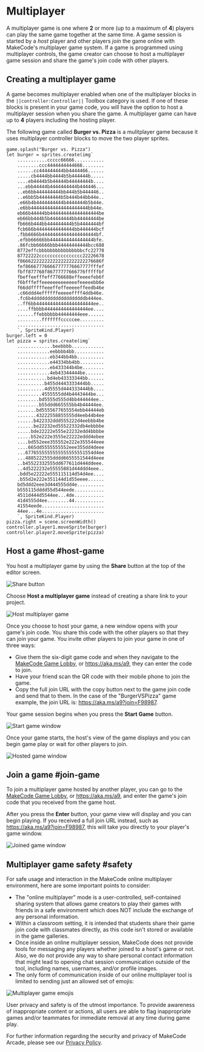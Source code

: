 # Multiplayer

A multiplayer game is one where **2** or more (up to a maximum of **4**) players can play the same game together at the same time. A game session is started by a _host_ player and other players _join_ the game online with MakeCode's multiplayer game system. If a game is programmed using multiplayer controls, the game creator can choose to host a multiplayer game session and share the game's join code with other players.

## Creating a multiplayer game

A game becomes multiplayer enabled when one of the multiplayer blocks in the ``||controller:Controller||``  Toolbox category is used. If one of these blocks is present in your game code, you will have the option to host a multiplayer session when you share the game. A multiplayer game can have up to **4** players including the hosting player.

The following game called **Burger vs. Pizza** is a mulitplayer game because it uses multiplayer controller blocks to move the two player sprites.

```blocks
game.splash("Burger vs. Pizza")
let burger = sprites.create(img`
    ...........ccccc66666...........
    ........ccc4444444444666........
    ......cc444444444bb4444466......
    .....cb4444bb4444b5b444444b.....
    ....eb4444b5b44444b44444444b....
    ...ebb44444b4444444444b444446...
    ..eb6bb444444444bb444b5b444446..
    ..e6bb5b44444444b5b444b44bb44e..
    .e66b4b4444444444b4444444b5b44e.
    .e6bb444444444444444444444bb44e.
    eb66b44444bb444444444444444444be
    eb66bb444b5b44444444bb44444444be
    fb666b444bb444444444b5b4444444bf
    fcb666b44444444444444bb444444bcf
    .fbb6666b44444444444444444444bf.
    .efbb66666bb4444444444444444bfe.
    .86fcbb66666bbb44444444444bcc688
    8772effcbbbbbbbbbbbbbbbbcfc22778
    87722222cccccccccccccccc22226678
    f866622222222222222222222276686f
    fef866677766667777776667777fffef
    fbff877768f86777777666776fffffbf
    fbeffeefffeff7766688effeeeefeb6f
    f6bfffeffeeeeeeeeeeeeefeeeeebb6e
    f66ddfffffeeeffeffeeeeeffeedb46e
    .c66ddd4effffffeeeeeffff4ddb46e.
    .fc6b4dddddddddddddddddddb444ee.
    ..ff6bb444444444444444444444ee..
    ....ffbbbb4444444444444444ee....
    ......ffebbbbbb44444444eee......
    .........fffffffcccccee.........
    ................................
    `, SpriteKind.Player)
burger.left = 0
let pizza = sprites.create(img`
    .............beebbbb............
    ............eebbbb4bb...........
    ............eb344bb4bb..........
    ............e44334bb4bb.........
    ............eb433344b4be........
    ............4eb43344444be.......
    ...........bd4eb43333344bb......
    ..........b455d4443333444bb.....
    ..........4d5555d444333444bb....
    .........4555555dd4b4443444be...
    ........bd5555d555d4bb444444ee..
    ........b55ddd665555bb4b44444ee.
    .......bd5555677655554ebb44444eb
    .......43222558855555d4eeb44b4ee
    ......b422332ddd555222d4eebbb4be
    ......be22232ed55522332db4ebbbbe
    .....bde22222e555e22232edd4bbbbe
    .....b52e222e3555e22222eddd4ebee
    ....bd552eee355552e222e355544eee
    ....665dd5555555552eee355dd4deee
    ...6776555555555555555551554d4ee
    ...4885222555dddd6655551544d4eee
    ..b45522332555dd677611d444ddeee.
    ..4d5222232e55555881d44ddd4eee..
    .bdd5e22222e555115114d54d4ee....
    .b55d2e222e351144d1d55eeee......
    bd5ddd2eee3d444555dd4e..........
    b555115dddd55d544eede...........
    4511d444d5544ee...4de...........
    41d4555d4ee........44...........
    41554eede.......................
    44ee...4e.......................
    `, SpriteKind.Player)
pizza.right = scene.screenWidth()
controller.player1.moveSprite(burger)
controller.player2.moveSprite(pizza)
```

## Host a game #host-game

You host a multiplayer game by using the **Share** button at the top of the editor screen.

![Share button](/static/multiplayer/help/share-button.png)

Choose **Host a multiplayer game** instead of creating a share link to your project.

![Host multiplayer game](/static/multiplayer/help/host-multiplayer.png)

Once you choose to host your game, a new window opens with your game's join code. You share this code with the other players so that they can join your game. You invite other players to join your game in one of three ways:

* Give them the six-digit game code and when they navigate to the [MakeCode Game Lobby](https://aka.ms/a9), or https://aka.ms/a9, they can enter the code to join.
* Have your friend scan the QR code with their mobile phone to join the game.
* Copy the full join URL with the copy button next to the game join code and send that to them. In the case of the "BurgerVSPizza" game example, the join URL is: https://aka.ms/a9?join=F98987.

Your game session begins when you press the **Start Game** button.

![Start game window](/static/multiplayer/help/start-game.png)

Once your game starts, the host's view of the game displays and you can begin game play or wait for other players to join.

![Hosted game window](/static/multiplayer/help/hosted-game.png)

## Join a game #join-game

To join a multiplayer game hosted by another player, you can go to the [MakeCode Game Lobby](https://aka.ms/a9), or https://aka.ms/a9, and enter the game's join code that you received from the game host.

After you press the **Enter** button, your game view will display and you can begin playing. If you received a full join URL instead, such as https://aka.ms/a9?join=F98987, this will take you directly to your player's game window.

![Joined game window](/static/multiplayer/help/joined-game.png)

## Multiplayer game safety #safety

For safe usage and interaction in the MakeCode online multiplayer environment, here are some important points to consider:

* The "online multiplayer" mode is a user-controlled, self-contained sharing system that allows game creators to play their games with friends in a safe environment which does NOT include the exchange of any personal information.
* Within a classroom setting, it is intended that students share their game join code with classmates directly, as this code isn't stored or available in the game galleries.
* Once inside an online multiplayer session, MakeCode does not provide tools for messaging any players whether joined to a host's game or not. Also, we do not provide any way to share personal contact information that might lead to opening chat session communication outside of the tool, including names, usernames, and/or profile images.
* The only form of communication inside of our online multiplayer tool is limited to sending just an allowed set of emojis:

![Multiplayer game emojis](/static/multiplayer/help/emojis.png)

User privacy and safety is of the utmost importance. To provide awareness of inappropriate content or actions, all users are able to flag inappropriate games and/or teammates for immediate removal at any time during game play.

For further information regarding the security and privacy of MakeCode Arcade, please see our [Privacy Policy](https://privacy.microsoft.com/en-us/privacystatement).
